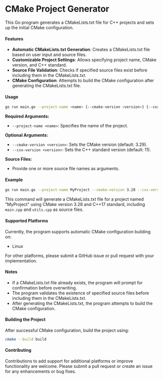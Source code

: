 # CMake Project Generator

This Go program generates a CMakeLists.txt file for C++ projects and sets up the initial CMake configuration.

#### Features

- **Automatic CMakeLists.txt Generation**: Creates a CMakeLists.txt file based on user input and source files.
- **Customizable Project Settings**: Allows specifying project name, CMake version, and C++ standard.
- **Source File Validation**: Checks if specified source files exist before including them in the CMakeLists.txt.
- **CMake Configuration**: Attempts to build the CMake configuration after generating the CMakeLists.txt file.

#### Usage

```bash
go run main.go --project-name <name> {--cmake-version <version>} {--cxx-version <version>} <source_files...>
```

**Required Arguments:**
- `--project-name <name>`: Specifies the name of the project.

**Optional Arguments:**
- `--cmake-version <version>`: Sets the CMake version (default: 3.29).
- `--cxx-version <version>`: Sets the C++ standard version (default: 11).

**Source Files:**
- Provide one or more source file names as arguments.

#### Example

```bash
go run main.go --project-name MyProject --cmake-version 3.28 --cxx-version 17 main.cpp utils.cpp
```

This command will generate a CMakeLists.txt file for a project named "MyProject" using CMake version 3.28 and C++17 standard, including `main.cpp` and `utils.cpp` as source files.

#### Supported Platforms

Currently, the program supports automatic CMake configuration building on:
- Linux

For other platforms, please submit a GitHub issue or pull request with your implementation.

#### Notes

- If a CMakeLists.txt file already exists, the program will prompt for confirmation before overwriting.
- The program validates the existence of specified source files before including them in the CMakeLists.txt.
- After generating the CMakeLists.txt, the program attempts to build the CMake configuration.

#### Building the Project

After successful CMake configuration, build the project using:

```bash
cmake --build build
```

#### Contributing

Contributions to add support for additional platforms or improve functionality are welcome. Please submit a pull request or create an issue for any enhancements or bug fixes.
